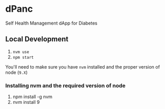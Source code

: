 # dPanc
Self Health Management dApp for Diabetes

## Local Development

1. `nvm use`
2. `npm start`

You'll need to make sure you have `nvm` installed and the proper version of node (`9.X`)

### Installing nvm and the required version of node

1. npm install -g nvm
2. nvm install 9

